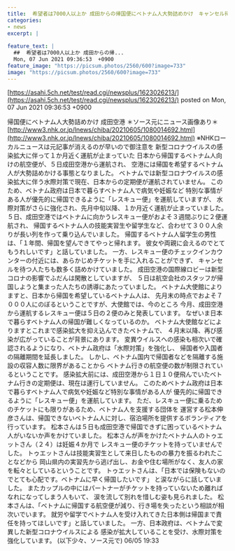 ```yaml
---
title:  希望者は7000人以上か 成田からの帰国便にベトナム人大勢詰めかけ　キャンセル待ちの列には脱走技能実習生妊婦なども 
categories:
- news
excerpt: |
  
feature_text: |
  ##  希望者は7000人以上か 成田からの帰...
  Mon, 07 Jun 2021 09:36:53  +0900
feature_image: "https://picsum.photos/2560/600?image=733"
image: "https://picsum.photos/2560/600?image=733"
---
```


[https://asahi.5ch.net/test/read.cgi/newsplus/1623026213/](https://asahi.5ch.net/test/read.cgi/newsplus/1623026213/)
posted on Mon, 07 Jun 2021 09:36:53  +0900

<!--more-->

帰国便にベトナム人大勢詰めかけ 成田空港 ＊ソース元にニュース画像あり＊ [http://www3.nhk.or.jp/lnews/chiba/20210605/1080014692.html](http://www3.nhk.or.jp/lnews/chiba/20210605/1080014692.html) ※NHKローカルニュースは元記事が消えるのが早いので御注意を 新型コロナウイルスの感染拡大に伴って１か月近く運航が止まっていた 日本から帰国するベトナム人向けの航空便が、５日成田空港から運航され、 空港には帰国を希望するベトナム人が大勢詰めかける事態となりました。 ベトナムでは新型コロナウイルスの感染拡大に伴う水際対策で現在、日本からの定期便が運航されていません。 このため、ベトナム政府は日本で暮らすベトナム人で病気や妊娠など 特別な事情がある人が優先的に帰国できるように「レスキュー便」を運航していますが、 水際対策がさらに強化され、先月中旬以降、１か月近く運航が止まっていました。 ５日、成田空港ではベトナムに向かうレスキュー便がおよそ３週間ぶりに２便運航され、 帰国するベトナム人の技能実習生や留学生など、合わせて３００人余りが長い列を作って乗り込んでいました。 帰国するベトナム人留学生の男性は、「１年間、帰国を望んできてやっと帰れます。 彼女や両親に会えるのでとてもうれしいです」と話していました。 一方、レスキュー便のチェックインカウンターの付近には、あらかじめチケットを手に入れることができず、 キャンセルを待つ人たちも数多く詰めかけていました。 成田空港の国際線ロビーは新型コロナの影響でふだんは閑散としていますが、 ５日は航空会社のスタッフが帰国しようと集まった人たちの誘導にあたっていました。 ベトナム大使館によりますと、日本から帰国を希望しているベトナム人は、 先月末の時点でおよそ７０００人にのぼるということですが、大使館では、今のところ 今月、成田空港から運航するレスキュー便は５日の２便のみと発表しています。 なぜいま日本で暮らすベトナム人の帰国が難しくなっているのか。 ベトナム大使館などによりますとこれまで感染拡大を抑え込んできたベトナムで、 ４月末以降、再び感染が広がっていることが背景にあります。 変異ウイルスへの感染も相次いで確認されるようになり、ベトナム政府は「水際対策」を強化し、 帰国者や入国者の隔離期間を延長しました。 しかし、ベトナム国内で帰国者などを隔離する施設の収容人数に限界があることから ベトナム行きの航空便の数が制限されているということです。 感染拡大前には、成田空港から１日１０便飛んでいたベトナム行きの定期便は、現在は運行していません。 このためベトナム政府は日本で暮らすベトナム人で病気や妊娠など特別な事情がある人が 優先的に帰国できるように「レスキュー便」を運航しています。 ただ、レスキュー便に乗るためのチケットにも限りがあるため、ベトナム人を支援する団体を 運営する松本伸彦さんは、帰国できないベトナム人に対し、宿泊場所を提供するボランティアを行っています。 松本さんは５日も成田空港で帰国できずに困っているベトナム人がいないか声をかけていました。 松本さんが声をかけたベトナム人のトゥエットさん（２４）は妊娠４か月で レスキュー便のチケットを持っていませんでした。 トゥエットさんは技能実習生として来日したものの暴力を振るわれたことなどから 岡山県内の実習先から逃げ出し、お金や住む場所がなく、友人の家を転々としているということです。 トゥエットさんは、「日本では保険もないのでとても心配です。ベトナムに早く帰国したいです」 と涙ながらに話していました。 またカップルの中にはパートナーがチケットを持っていないため離ればなれになってしまう人もいて、 涙を流して別れを惜しむ姿も見られました。 松本さんは、「ベトナムに帰国する航空便が減り、行き場を失ったという相談が相次いでいます。 就労や留学でベトナム人を受け入れてきた日本側は帰国まで責任を持ってほしいです」と話していました。 一方、日本政府は、ベトナムで変異した新型コロナウイルスによる 感染が拡大していることを受け、水際対策を強化しています。 (以下少々、ソース元で) 06/05 19:33
